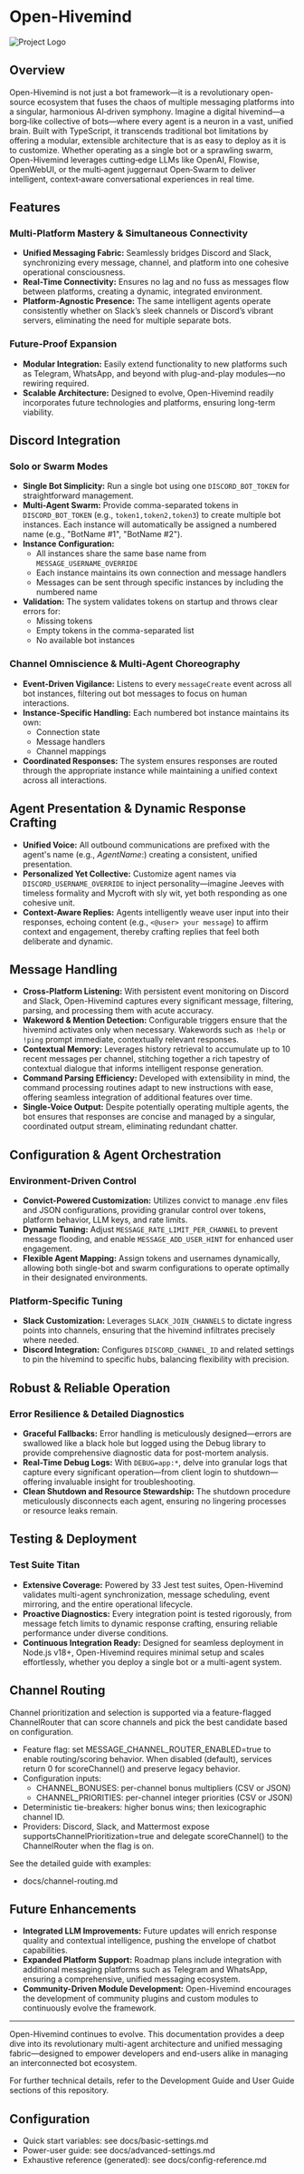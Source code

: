 # Open-Hivemind

![Project Logo](path/to/logo.png)

## Overview

Open-Hivemind is not just a bot framework—it is a revolutionary open-source ecosystem that fuses the chaos of multiple messaging platforms into a singular, harmonious AI‐driven symphony. Imagine a digital hivemind—a borg‐like collective of bots—where every agent is a neuron in a vast, unified brain. Built with TypeScript, it transcends traditional bot limitations by offering a modular, extensible architecture that is as easy to deploy as it is to customize. Whether operating as a single bot or a sprawling swarm, Open-Hivemind leverages cutting‐edge LLMs like OpenAI, Flowise, OpenWebUI, or the multi‐agent juggernaut Open‐Swarm to deliver intelligent, context‐aware conversational experiences in real time.

## Features

### Multi-Platform Mastery & Simultaneous Connectivity
- **Unified Messaging Fabric:** Seamlessly bridges Discord and Slack, synchronizing every message, channel, and platform into one cohesive operational consciousness.
- **Real-Time Connectivity:** Ensures no lag and no fuss as messages flow between platforms, creating a dynamic, integrated environment.
- **Platform-Agnostic Presence:** The same intelligent agents operate consistently whether on Slack’s sleek channels or Discord’s vibrant servers, eliminating the need for multiple separate bots.

### Future-Proof Expansion
- **Modular Integration:** Easily extend functionality to new platforms such as Telegram, WhatsApp, and beyond with plug-and-play modules—no rewiring required.
- **Scalable Architecture:** Designed to evolve, Open-Hivemind readily incorporates future technologies and platforms, ensuring long-term viability.

## Discord Integration

### Solo or Swarm Modes
- **Single Bot Simplicity:** Run a single bot using one `DISCORD_BOT_TOKEN` for straightforward management.
- **Multi-Agent Swarm:** Provide comma-separated tokens in `DISCORD_BOT_TOKEN` (e.g., `token1,token2,token3`) to create multiple bot instances. Each instance will automatically be assigned a numbered name (e.g., "BotName #1", "BotName #2").
- **Instance Configuration:**
  - All instances share the same base name from `MESSAGE_USERNAME_OVERRIDE`
  - Each instance maintains its own connection and message handlers
  - Messages can be sent through specific instances by including the numbered name
- **Validation:** The system validates tokens on startup and throws clear errors for:
  - Missing tokens
  - Empty tokens in the comma-separated list
  - No available bot instances

### Channel Omniscience & Multi-Agent Choreography
- **Event-Driven Vigilance:** Listens to every `messageCreate` event across all bot instances, filtering out bot messages to focus on human interactions.
- **Instance-Specific Handling:** Each numbered bot instance maintains its own:
  - Connection state
  - Message handlers
  - Channel mappings
- **Coordinated Responses:** The system ensures responses are routed through the appropriate instance while maintaining a unified context across all interactions.

## Agent Presentation & Dynamic Response Crafting

- **Unified Voice:** All outbound communications are prefixed with the agent's name (e.g., *AgentName*:) creating a consistent, unified presentation.
- **Personalized Yet Collective:** Customize agent names via `DISCORD_USERNAME_OVERRIDE` to inject personality—imagine Jeeves with timeless formality and Mycroft with sly wit, yet both responding as one cohesive unit.
- **Context-Aware Replies:** Agents intelligently weave user input into their responses, echoing content (e.g., `<@user> your message`) to affirm context and engagement, thereby crafting replies that feel both deliberate and dynamic.

## Message Handling

- **Cross-Platform Listening:** With persistent event monitoring on Discord and Slack, Open-Hivemind captures every significant message, filtering, parsing, and processing them with acute accuracy.
- **Wakeword & Mention Detection:** Configurable triggers ensure that the hivemind activates only when necessary. Wakewords such as `!help` or `!ping` prompt immediate, contextually relevant responses.
- **Contextual Memory:** Leverages history retrieval to accumulate up to 10 recent messages per channel, stitching together a rich tapestry of contextual dialogue that informs intelligent response generation.
- **Command Parsing Efficiency:** Developed with extensibility in mind, the command processing routines adapt to new instructions with ease, offering seamless integration of additional features over time.
- **Single-Voice Output:** Despite potentially operating multiple agents, the bot ensures that responses are concise and managed by a singular, coordinated output stream, eliminating redundant chatter.

## Configuration & Agent Orchestration

### Environment-Driven Control
- **Convict-Powered Customization:** Utilizes convict to manage .env files and JSON configurations, providing granular control over tokens, platform behavior, LLM keys, and rate limits.
- **Dynamic Tuning:** Adjust `MESSAGE_RATE_LIMIT_PER_CHANNEL` to prevent message flooding, and enable `MESSAGE_ADD_USER_HINT` for enhanced user engagement.
- **Flexible Agent Mapping:** Assign tokens and usernames dynamically, allowing both single-bot and swarm configurations to operate optimally in their designated environments.

### Platform-Specific Tuning
- **Slack Customization:** Leverages `SLACK_JOIN_CHANNELS` to dictate ingress points into channels, ensuring that the hivemind infiltrates precisely where needed.
- **Discord Integration:** Configures `DISCORD_CHANNEL_ID` and related settings to pin the hivemind to specific hubs, balancing flexibility with precision.

## Robust & Reliable Operation

### Error Resilience & Detailed Diagnostics
- **Graceful Fallbacks:** Error handling is meticulously designed—errors are swallowed like a black hole but logged using the Debug library to provide comprehensive diagnostic data for post-mortem analysis.
- **Real-Time Debug Logs:** With `DEBUG=app:*`, delve into granular logs that capture every significant operation—from client login to shutdown—offering invaluable insight for troubleshooting.
- **Clean Shutdown and Resource Stewardship:** The shutdown procedure meticulously disconnects each agent, ensuring no lingering processes or resource leaks remain.

## Testing & Deployment

### Test Suite Titan
- **Extensive Coverage:** Powered by 33 Jest test suites, Open-Hivemind validates multi-agent synchronization, message scheduling, event mirroring, and the entire operational lifecycle.
- **Proactive Diagnostics:** Every integration point is tested rigorously, from message fetch limits to dynamic response crafting, ensuring reliable performance under diverse conditions.
- **Continuous Integration Ready:** Designed for seamless deployment in Node.js v18+, Open-Hivemind requires minimal setup and scales effortlessly, whether you deploy a single bot or a multi-agent system.

## Channel Routing

Channel prioritization and selection is supported via a feature-flagged ChannelRouter that can score channels and pick the best candidate based on configuration.

- Feature flag: set MESSAGE_CHANNEL_ROUTER_ENABLED=true to enable routing/scoring behavior. When disabled (default), services return 0 for scoreChannel() and preserve legacy behavior.
- Configuration inputs:
  - CHANNEL_BONUSES: per-channel bonus multipliers (CSV or JSON)
  - CHANNEL_PRIORITIES: per-channel integer priorities (CSV or JSON)
- Deterministic tie-breakers: higher bonus wins; then lexicographic channel ID.
- Providers: Discord, Slack, and Mattermost expose supportsChannelPrioritization=true and delegate scoreChannel() to the ChannelRouter when the flag is on.

See the detailed guide with examples:
- docs/channel-routing.md

## Future Enhancements

- **Integrated LLM Improvements:** Future updates will enrich response quality and contextual intelligence, pushing the envelope of chatbot capabilities.
- **Expanded Platform Support:** Roadmap plans include integration with additional messaging platforms such as Telegram and WhatsApp, ensuring a comprehensive, unified messaging ecosystem.
- **Community-Driven Module Development:** Open-Hivemind encourages the development of community plugins and custom modules to continuously evolve the framework.

---

Open-Hivemind continues to evolve. This documentation provides a deep dive into its revolutionary multi-agent architecture and unified messaging fabric—designed to empower developers and end-users alike in managing an interconnected bot ecosystem.

For further technical details, refer to the Development Guide and User Guide sections of this repository.


## Configuration

- Quick start variables: see docs/basic-settings.md
- Power-user guide: see docs/advanced-settings.md
- Exhaustive reference (generated): see docs/config-reference.md
